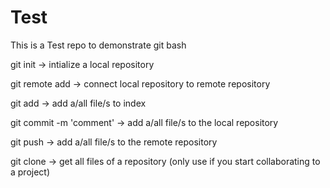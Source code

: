 # Test
This is a Test repo to demonstrate git bash

git init -> intialize a local repository 

git remote add <URL> -> connect local repository to remote repository

git add -> add a/all file/s to index

git commit -m 'comment' -> add a/all file/s to the local repository 

git push -> add a/all file/s to the remote repository

git clone <URL> -> get all files of a repository (only use if you start collaborating to a project)


